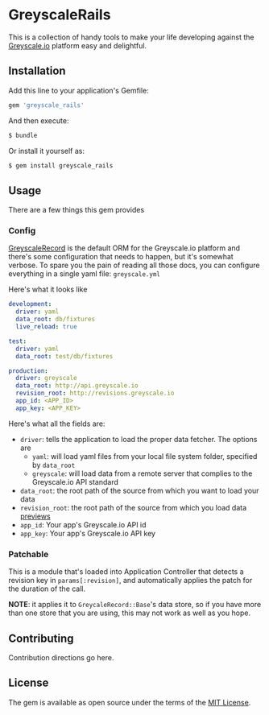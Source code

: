 # GreyscaleRails
This is a collection of handy tools to make your life developing against the [Greyscale.io](http://www.greyscale.io) platform easy and delightful. 

## Installation
Add this line to your application's Gemfile:

```ruby
gem 'greyscale_rails'
```

And then execute:
```bash
$ bundle
```

Or install it yourself as:
```bash
$ gem install greyscale_rails
```

## Usage

There are a few things this gem provides

### Config

[GreyscaleRecord](http://github.com/greyscale-io/greyscale_record) is the default ORM for the Greyscale.io platform and there's some configuration that needs to happen, but it's somewhat verbose. To spare you the pain of reading all those docs, you can configure everything in a single yaml file: `greyscale.yml`

Here's what it looks like

```yml
development:
  driver: yaml
  data_root: db/fixtures
  live_reload: true

test:
  driver: yaml
  data_root: test/db/fixtures

production:
  driver: greyscale
  data_root: http://api.greyscale.io
  revision_root: http://revisions.greyscale.io
  app_id: <APP_ID>
  app_key: <APP_KEY>
```

Here's what all the fields are:

* `driver`: tells the application to load the proper data fetcher. The options are
  * `yaml`: will load yaml files from your local file system folder, specified by `data_root`
  * `greyscale`: will load data from a remote server that complies to the Greyscale.io API standard
* `data_root`: the root path of the source from which you want to load your data
* `revision_root`: the root path of the source from which you load data [previews](#patchable)
* `app_id`: Your app's Greyscale.io API id
* `app_key`: Your app's Greyscale.io API key

### Patchable 

This is a module that's loaded into Application Controller that detects a revision key in `params[:revision]`, and automatically applies the patch for the duration of the call.

__NOTE__: it applies it to `GreycaleRecord::Base`'s data store, so if you have more than one store that you are using, this may not work as well as you hope. 

## Contributing
Contribution directions go here.

## License
The gem is available as open source under the terms of the [MIT License](http://opensource.org/licenses/MIT).
